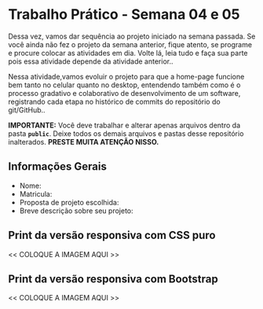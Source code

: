 # Trabalho Prático - Semana 04 e 05

Dessa vez, vamos dar sequência ao projeto iniciado na semana passada. Se você ainda não fez o projeto da semana anterior, fique atento, se programe e procure colocar as atividades em dia. Volte lá, leia tudo e faça sua parte pois essa atividade depende da atividade anterior..

Nessa atividade,vamos evoluir o projeto para que a home-page funcione bem tanto no celular quanto no desktop, entendendo também como é o processo gradativo e colaborativo de desenvolvimento de um software, registrando cada etapa no histórico de commits do repositório do git/GitHub..

**IMPORTANTE:** Você deve trabalhar e alterar apenas arquivos dentro da pasta **`public`**. Deixe todos os demais arquivos e pastas desse repositório inalterados. **PRESTE MUITA ATENÇÃO NISSO.**

## Informações Gerais

- Nome:
- Matricula:
- Proposta de projeto escolhida:
- Breve descrição sobre seu projeto:

## Print da versão responsiva com CSS puro

<<  COLOQUE A IMAGEM AQUI >>

## Print da versão responsiva com Bootstrap

<<  COLOQUE A IMAGEM AQUI >>
